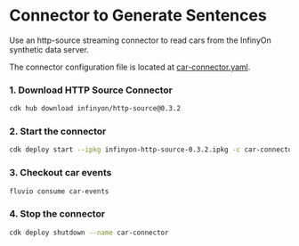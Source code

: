 # Connector to Generate Sentences

Use an http-source streaming connector to read cars from the InfinyOn synthetic data server. 

The connector configuration file is located at [car-connector.yaml](car-connector.yaml).

### 1. Download HTTP Source Connector

```bash
cdk hub download infinyon/http-source@0.3.2
```

### 2. Start the connector

```bash
cdk deploy start --ipkg infinyon-http-source-0.3.2.ipkg -c car-connector.yaml
```

### 3. Checkout  car events

```bash
fluvio consume car-events
```

### 4. Stop the connector

```bash
cdk deploy shutdown --name car-connector
```
